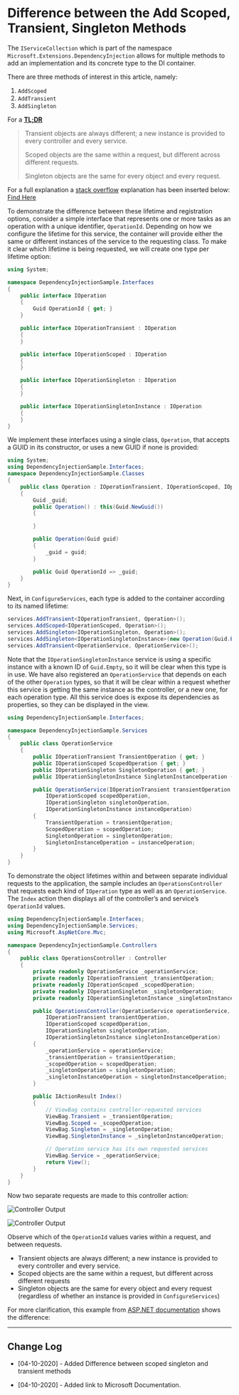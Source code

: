 # Difference between the Add Scoped, Transient, Singleton Methods

The `IServiceCollection` which is part of the namespace `Microsoft.Extensions.DependencyInjection` allows for multiple methods to add an implementation and its concrete type to the DI container.

There are three methods of interest in this article, namely:

1. `AddScoped`
2. `AddTransient`
3. `AddSingleton`

For a **<u>TL;DR</u>**

> Transient objects are always different; a new instance is provided to every controller and every service.
>
> Scoped objects are the same within a request, but different across different requests.
>
> Singleton objects are the same for every object and every request.

For a full explanation a <u>stack overflow</u> explanation has been inserted below: [Find Here](https://stackoverflow.com/questions/38138100/addtransient-addscoped-and-addsingleton-services-differences)

To demonstrate the difference between these lifetime and registration options, consider a simple interface that represents one or more tasks as an operation with a unique identifier, `OperationId`. Depending on how we configure the lifetime for this service, the container will provide either the same or different instances of the service to the requesting class. To make it clear which lifetime is being requested, we will create one type per lifetime option:

```cs
using System;

namespace DependencyInjectionSample.Interfaces
{
    public interface IOperation
    {
        Guid OperationId { get; }
    }

    public interface IOperationTransient : IOperation
    {
    }

    public interface IOperationScoped : IOperation
    {
    }

    public interface IOperationSingleton : IOperation
    {
    }

    public interface IOperationSingletonInstance : IOperation
    {
    }
}
```

We implement these interfaces using a single class, `Operation`, that accepts a GUID in its constructor, or uses a new GUID if none is provided:

```cs
using System;
using DependencyInjectionSample.Interfaces;
namespace DependencyInjectionSample.Classes
{
    public class Operation : IOperationTransient, IOperationScoped, IOperationSingleton, IOperationSingletonInstance
    {
        Guid _guid;
        public Operation() : this(Guid.NewGuid())
        {

        }

        public Operation(Guid guid)
        {
            _guid = guid;
        }

        public Guid OperationId => _guid;
    }
}
```

Next, in `ConfigureServices`, each type is added to the container according to its named lifetime:

```cs
services.AddTransient<IOperationTransient, Operation>();
services.AddScoped<IOperationScoped, Operation>();
services.AddSingleton<IOperationSingleton, Operation>();
services.AddSingleton<IOperationSingletonInstance>(new Operation(Guid.Empty));
services.AddTransient<OperationService, OperationService>();
```

Note that the `IOperationSingletonInstance` service is using a specific instance with a known ID of `Guid.Empty`, so it will be clear when this type is in use. We have also registered an `OperationService` that depends on each of the other `Operation` types, so that it will be clear within a request whether this service is getting the same instance as the controller, or a new one, for each operation type. All this service does is expose its dependencies as properties, so they can be displayed in the view.

```cs
using DependencyInjectionSample.Interfaces;

namespace DependencyInjectionSample.Services
{
    public class OperationService
    {
        public IOperationTransient TransientOperation { get; }
        public IOperationScoped ScopedOperation { get; }
        public IOperationSingleton SingletonOperation { get; }
        public IOperationSingletonInstance SingletonInstanceOperation { get; }

        public OperationService(IOperationTransient transientOperation,
            IOperationScoped scopedOperation,
            IOperationSingleton singletonOperation,
            IOperationSingletonInstance instanceOperation)
        {
            TransientOperation = transientOperation;
            ScopedOperation = scopedOperation;
            SingletonOperation = singletonOperation;
            SingletonInstanceOperation = instanceOperation;
        }
    }
}
```

To demonstrate the object lifetimes within and between separate individual requests to the application, the sample includes an `OperationsController` that requests each kind of `IOperation` type as well as an `OperationService`. The `Index` action then displays all of the controller’s and service’s `OperationId` values.

```cs
using DependencyInjectionSample.Interfaces;
using DependencyInjectionSample.Services;
using Microsoft.AspNetCore.Mvc;

namespace DependencyInjectionSample.Controllers
{
    public class OperationsController : Controller
    {
        private readonly OperationService _operationService;
        private readonly IOperationTransient _transientOperation;
        private readonly IOperationScoped _scopedOperation;
        private readonly IOperationSingleton _singletonOperation;
        private readonly IOperationSingletonInstance _singletonInstanceOperation;

        public OperationsController(OperationService operationService,
            IOperationTransient transientOperation,
            IOperationScoped scopedOperation,
            IOperationSingleton singletonOperation,
            IOperationSingletonInstance singletonInstanceOperation)
        {
            _operationService = operationService;
            _transientOperation = transientOperation;
            _scopedOperation = scopedOperation;
            _singletonOperation = singletonOperation;
            _singletonInstanceOperation = singletonInstanceOperation;
        }

        public IActionResult Index()
        {
            // ViewBag contains controller-requested services
            ViewBag.Transient = _transientOperation;
            ViewBag.Scoped = _scopedOperation;
            ViewBag.Singleton = _singletonOperation;
            ViewBag.SingletonInstance = _singletonInstanceOperation;

            // Operation service has its own requested services
            ViewBag.Service = _operationService;
            return View();
        }
    }
}
```

Now two separate requests are made to this controller action:

![Controller Output](../../external/di/diff-add-scoped-transient-singleton-1.png)



![Controller Output](../../external/di/diff-add-scoped-transient-singleton-2.png)

Observe which of the `OperationId` values varies within a request, and between requests.

- Transient objects are always different; a new instance is provided to every controller and every service.
- Scoped objects are the same within a request, but different across different requests
- Singleton objects are the same for every object and every request (regardless of whether an instance is provided in `ConfigureServices`)

For more clarification, this example from [ASP.NET documentation](https://docs.asp.net/en/latest/fundamentals/dependency-injection.html#service-lifetimes-and-registration-options) shows the difference:

---

## Change Log

- [04-10-2020] - Added Difference between scoped singleton and transient methods

- [04-10-2020] - Added link to Microsoft Documentation.